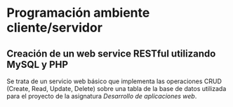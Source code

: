 # Programación ambiente cliente/servidor

## Creación de un web service RESTful utilizando MySQL y PHP

Se trata de un servicio web básico que implementa las operaciones CRUD (Create, Read, Update, Delete) sobre una tabla de la base de datos utilizada para el proyecto de la asignatura <em>Desarrollo de aplicaciones web</em>.
